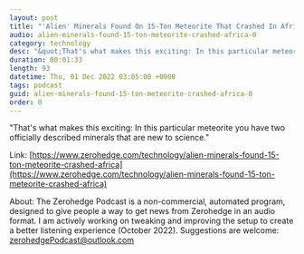 ```yaml
---
layout: post
title: "'Alien' Minerals Found On 15-Ton Meteorite That Crashed In Africa"
audio: alien-minerals-found-15-ton-meteorite-crashed-africa-0
category: technology
desc: "&quot;That's what makes this exciting: In this particular meteorite you have two officially described minerals that are new to science.&quot; "
duration: 00:01:33
length: 93
datetime: Thu, 01 Dec 2022 03:05:00 +0000
tags: podcast
guid: alien-minerals-found-15-ton-meteorite-crashed-africa-0
order: 0
---
```

&quot;That's what makes this exciting: In this particular meteorite you have two officially described minerals that are new to science.&quot; 

Link: [https://www.zerohedge.com/technology/alien-minerals-found-15-ton-meteorite-crashed-africa](https://www.zerohedge.com/technology/alien-minerals-found-15-ton-meteorite-crashed-africa)

About: The Zerohedge Podcast is a non-commercial, automated program, designed to give people a way to get news from Zerohedge in an audio format.  I am actively working on tweaking and improving the setup to create a better listening experience (October 2022).  Suggestions are welcome: [zerohedgePodcast@outlook.com](mailto:zerohedgePodcast@outlook.com)